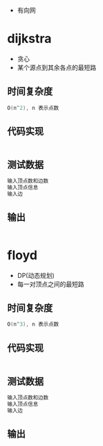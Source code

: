 - 有向网
# dijkstra
- 贪心
- 某个源点到其余各点的最短路
## 时间复杂度
```cpp
O(n^2), n 表示点数
```
## 代码实现
```cpp
```
## 测试数据
```cpp
输入顶点数和边数 
输入顶点信息  
输入边  
```
## 输出
```cpp
```
# floyd
- DP(动态规划)
- 每一对顶点之间的最短路
## 时间复杂度
```cpp
O(n^3), n 表示点数
```
## 代码实现
```cpp
```
## 测试数据
```cpp
输入顶点数和边数 
输入顶点信息  
输入边  
```
## 输出
```cpp
```
